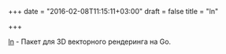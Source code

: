 +++
date = "2016-02-08T11:15:11+03:00"
draft = false
title = "ln"

+++

<p><a href="https://github.com/fogleman/ln">ln</a>&nbsp;- Пакет для&nbsp;3D векторного рендеринга на Go.</p>

